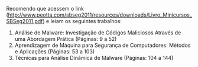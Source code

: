 Recomendo que acessem o link (http://www.peotta.com/sbseg2011/resources/downloads/Livro_Minicursos_SBSeg2011.pdf) e leiam os seguintes trabalhos:
1. Análise de Malware: Investigação de Códigos Maliciosos Através de uma Abordagem Prática (Páginas: 9 a 52)
2. Aprendizagem de Máquina para Segurança de Computadores: Métodos e Aplicações (Páginas: 53 a 103)
3. Técnicas para Análise Dinâmica de Malware (Páginas: 104 a 144)
